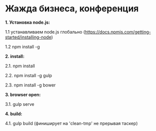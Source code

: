 # Жажда бизнеса, конференция

**1. Установка node.js:**

1.1 устанавливаем node.js глобально (https://docs.npmjs.com/getting-started/installing-node)

1.2 npm install -g

**2. install:**

2.1. npm install

2.2. npm install -g gulp

2.3. npm install -g bower

**3. browser open:**

3.1. gulp serve

**4. build:**

4.1. gulp build (финиширует на 'clean-tmp' не прерывая таскер)
